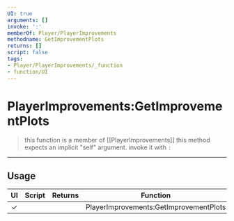```yaml
---
UI: true
arguments: []
invoke: ':'
memberOf: Player/PlayerImprovements
methodname: GetImprovementPlots
returns: []
script: false
tags:
- Player/PlayerImprovements/_function
- function/UI
---
```

# PlayerImprovements:GetImprovementPlots
> this function is a member of [[PlayerImprovements]]
> this method expects an implicit "self" argument. invoke it with `:`
-----
## Usage
|  UI | Script | Returns | Function | Arguments |
|:---:|:------:|-------:|:--------:|:---------|
|✓| ||PlayerImprovements:GetImprovementPlots||
